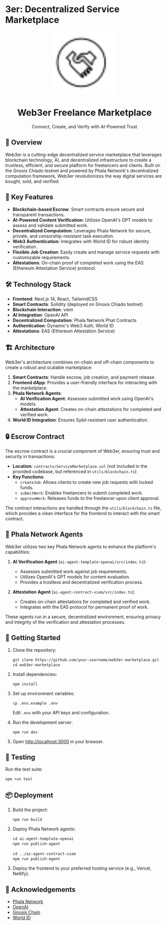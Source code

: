 # 3er: Decentralized Service Marketplace

<div align="center">
  <img src="public/logo.svg" alt="Web3er Logo" width="200" height="200">
  <h1>Web3er Freelance Marketplace</h1>
  <p>Connect, Create, and Verify with AI-Powered Trust</p>
</div>

## 🚀 Overview

Web3er is a cutting-edge decentralized service marketplace that leverages blockchain technology, AI, and decentralized infrastructure to create a trustless, efficient, and secure platform for freelancers and clients. Built on the Gnosis Chiado testnet and powered by Phala Network's decentralized computation framework, Web3er revolutionizes the way digital services are bought, sold, and verified.

## 🌟 Key Features

- **Blockchain-based Escrow**: Smart contracts ensure secure and transparent transactions.
- **AI-Powered Content Verification**: Utilizes OpenAI's GPT models to assess and validate submitted work.
- **Decentralized Computation**: Leverages Phala Network for secure, private, and censorship-resistant task execution.
- **Web3 Authentication**: Integrates with World ID for robust identity verification.
- **Flexible Job Creation**: Easily create and manage service requests with customizable requirements.
- **Attestations**: On-chain proof of completed work using the EAS (Ethereum Attestation Service) protocol.

## 🛠 Technology Stack

- **Frontend**: Next.js 14, React, TailwindCSS
- **Smart Contracts**: Solidity (deployed on Gnosis Chiado testnet)
- **Blockchain Interaction**: viem
- **AI Integration**: OpenAI API
- **Decentralized Computation**: Phala Network Phat Contracts
- **Authentication**: Dynamic's Web3 Auth, World ID
- **Attestations**: EAS (Ethereum Attestation Service)

## 🏗 Architecture

Web3er's architecture combines on-chain and off-chain components to create a robust and scalable marketplace:

1. **Smart Contracts**: Handle escrow, job creation, and payment release.
2. **Frontend dApp**: Provides a user-friendly interface for interacting with the marketplace.
3. **Phala Network Agents**: 
   - **AI Verification Agent**: Assesses submitted work using OpenAI's models.
   - **Attestation Agent**: Creates on-chain attestations for completed and verified work.
4. **World ID Integration**: Ensures Sybil-resistant user authentication.

## 🔒 Escrow Contract

The escrow contract is a crucial component of Web3er, ensuring trust and security in transactions:

- **Location**: `contracts/ServiceMarketplace.sol` (not included in the provided codebase, but referenced in `utils/blockchain.ts`)
- **Key Functions**:
  - `createJob`: Allows clients to create new job requests with locked funds.
  - `submitWork`: Enables freelancers to submit completed work.
  - `approveWork`: Releases funds to the freelancer upon client approval.

The contract interactions are handled through the `utils/blockchain.ts` file, which provides a clean interface for the frontend to interact with the smart contract.

## 🤖 Phala Network Agents

Web3er utilizes two key Phala Network agents to enhance the platform's capabilities:

1. **AI Verification Agent** (`ai-agent-template-openai/src/index.ts`):
   - Assesses submitted work against job requirements.
   - Utilizes OpenAI's GPT models for content evaluation.
   - Provides a trustless and decentralized verification process.

2. **Attestation Agent** (`ai-agent-contract-viem/src/index.ts`):
   - Creates on-chain attestations for completed and verified work.
   - Integrates with the EAS protocol for permanent proof of work.

These agents run in a secure, decentralized environment, ensuring privacy and integrity of the verification and attestation processes.

## 🚀 Getting Started

1. Clone the repository:
   ```
   git clone https://github.com/your-username/web3er-marketplace.git
   cd web3er-marketplace
   ```

2. Install dependencies:
   ```
   npm install
   ```

3. Set up environment variables:
   ```
   cp .env.example .env
   ```
   Edit `.env` with your API keys and configuration.

4. Run the development server:
   ```
   npm run dev
   ```

5. Open [http://localhost:3000](http://localhost:3000) in your browser.

## 🧪 Testing

Run the test suite:
```
npm run test
```

## 📦 Deployment

1. Build the project:
   ```
   npm run build
   ```

2. Deploy Phala Network agents:
   ```
   cd ai-agent-template-openai
   npm run publish-agent
   
   cd ../ai-agent-contract-viem
   npm run publish-agent
   ```

3. Deploy the frontend to your preferred hosting service (e.g., Vercel, Netlify).

## 🙏 Acknowledgements

- [Phala Network](https://phala.network/)
- [OpenAI](https://openai.com/)
- [Gnosis Chain](https://www.gnosis.io/)
- [World ID](https://worldcoin.org/world-id)



